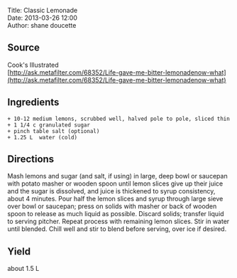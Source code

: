 Title: Classic Lemonade  
Date: 2013-03-26 12:00  
Author: shane doucette  


## Source
Cook's Illustrated  
[http://ask.metafilter.com/68352/Life-gave-me-bitter-lemonadenow-what](http://ask.metafilter.com/68352/Life-gave-me-bitter-lemonadenow-what)


## Ingredients
~~~~
+ 10-12 medium lemons, scrubbed well, halved pole to pole, sliced thin
+ 1 1/4 c granulated sugar
+ pinch table salt (optional)
+ 1.25 L  water (cold)
~~~~


## Directions
Mash lemons and sugar (and salt, if using) in large, deep bowl or saucepan with potato masher or wooden spoon until lemon slices give up their juice and the sugar is dissolved, and juice is thickened to syrup consistency, about 4 minutes. Pour half the lemon slices and syrup through large sieve over bowl or saucepan; press on solids with masher or back of wooden spoon to release as much liquid as possible. Discard solids; transfer liquid to serving pitcher. Repeat process with remaining lemon slices.  Stir in water until blended. Chill well and stir to blend before serving, over ice if desired.


## Yield
about 1.5 L 
